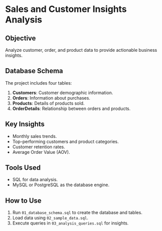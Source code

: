 # Sales and Customer Insights Analysis

## Objective
Analyze customer, order, and product data to provide actionable business insights.

## Database Schema
The project includes four tables:
1. **Customers**: Customer demographic information.
2. **Orders**: Information about purchases.
3. **Products**: Details of products sold.
4. **OrderDetails**: Relationship between orders and products.

## Key Insights
- Monthly sales trends.
- Top-performing customers and product categories.
- Customer retention rates.
- Average Order Value (AOV).

## Tools Used
- SQL for data analysis.
- MySQL or PostgreSQL as the database engine.

## How to Use
1. Run `01_database_schema.sql` to create the database and tables.
2. Load data using `02_sample_data.sql`.
3. Execute queries in `03_analysis_queries.sql` for insights.
